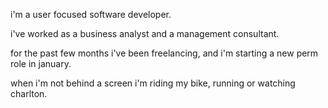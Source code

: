 i'm a user focused software developer.

i've worked as a business analyst and a management consultant.

for the past few months i've been freelancing, and i'm starting a new perm role in january.

when i'm not behind a screen i'm riding my bike, running or watching charlton.

